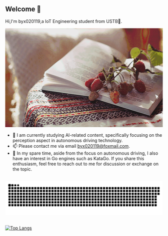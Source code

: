 ## Welcome 👋

Hi,I'm byx020119,a IoT Engineering student from USTB📕.

<!--
- 🔭 I’m currently working on Neural Networks and Computer Vision.
- 👯 I’m looking to collaborate on ...
- 🤔 I’m looking for help with ...
- 💬 Ask me about ...
- 📫 How to reach me: ...
- 😄 Pronouns: ...
- ⚡ Fun fact: ...
-->

 ![](https://github.com/byx020119/byx020119/blob/main/source/picture.gif?raw=true)
- 🌱 I am currently studying AI-related content, specifically focusing on the perception aspect in autonomous driving technology.
- 📫 Please contact me via email byx020119@foxmail.com.
- 👯 In my spare time, aside from the focus on autonomous driving, I also have an interest in Go engines such as KataGo. If you share this enthusiasm, feel free to reach out to me for discussion or exchange on the topic.
## 
<!--
[![Anurag's GitHub stats](https://github-readme-stats.vercel.app/api?username=byx020119)](https://github.com/anuraghazra/github-readme-stats)
-->
<picture>
  <source media="(prefers-color-scheme: dark)" srcset="https://raw.githubusercontent.com/byx020119/byx020119/output/github-contribution-grid-snake-dark.svg">
  <source media="(prefers-color-scheme: light)" srcset="https://raw.githubusercontent.com/byx020119/byx020119/output/github-contribution-grid-snake.svg">
  <img alt="github contribution grid snake animation" src="https://raw.githubusercontent.com/byx020119/byx020119/output/github-contribution-grid-snake.svg">
</picture>

## 
[![Top Langs](https://github-readme-stats.vercel.app/api/top-langs/?username=byx020119&layout=compact)](https://github.com/anuraghazra/github-readme-stats)

<!--stackedit_data:
eyJoaXN0b3J5IjpbMTE3NTc0OTEyNCwtMTMwNzA5ODI5MCwtNT
U5NjE2MzYsMTcwMDgzNDgyMCwtMzUyMjkyNTEyLC00MTIxNzMz
MDcsLTcyOTEzOTgzOF19
-->
